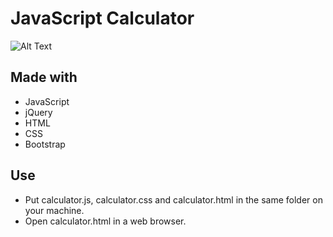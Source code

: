 # JavaScript Calculator
![Alt Text](https://media.giphy.com/media/3ohc0WNUXBJuQ8wq2s/giphy.gif)

## Made with
* JavaScript
* jQuery
* HTML
* CSS
* Bootstrap

## Use
* Put calculator.js, calculator.css and calculator.html in the same folder on your machine.
* Open calculator.html in a web browser.
